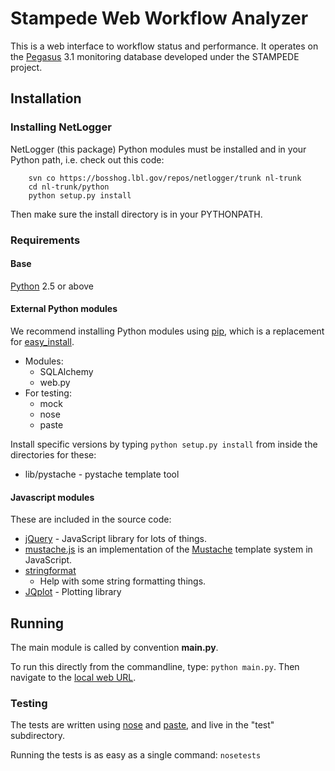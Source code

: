# Stampede Web Workflow Analyzer

This is a web interface to workflow status and performance. It
operates on the [Pegasus](http://pegasus.usu.edu) 3.1 monitoring
database developed under the STAMPEDE project.
 
## Installation

### Installing NetLogger

NetLogger (this package) Python modules must be installed and in
your Python path, i.e. check out this code:

        svn co https://bosshog.lbl.gov/repos/netlogger/trunk nl-trunk
        cd nl-trunk/python
		python setup.py install

Then make sure the install directory is in your PYTHONPATH.

### Requirements

#### Base

[Python](http://python.org) 2.5 or above

#### External Python modules

We recommend installing Python modules using
[pip](http://pypi.python.org/pypi/pip), which is a replacement for
[easy_install](http://peak.telecommunity.com/DevCenter/EasyInstall).

* Modules:
  + SQLAlchemy
  + web.py
* For testing:
  + mock
  + nose
  + paste

Install specific versions by typing `python setup.py install` from inside the
directories for these:

* lib/pystache - pystache template tool

#### Javascript modules

These are included in the source code:

* [jQuery](http://jquery.com) - JavaScript library for lots of things.
* [mustache.js](http://github.com/janl/mustache.js) is an implementation of the [Mustache](http://mustache.github.com/) template system in JavaScript.
* [stringformat](www.masterdata.se/r/string_format_for_javascript/)
  - Help with some string formatting things.
* [JQplot](http://www.jqplot.com/) - Plotting library

## Running

The main module is called by convention __main.py__.

To run this directly from the commandline, type: `python main.py`.
Then navigate to the [local web URL](http://0.0.0.0:8080/).

### Testing

The tests are written using [nose](http://readthedocs.org/docs/nose/en/latest/)
and [paste](http://pythonpaste.org/), and live in the "test" subdirectory.

Running the tests is as easy as a single command: `nosetests`



